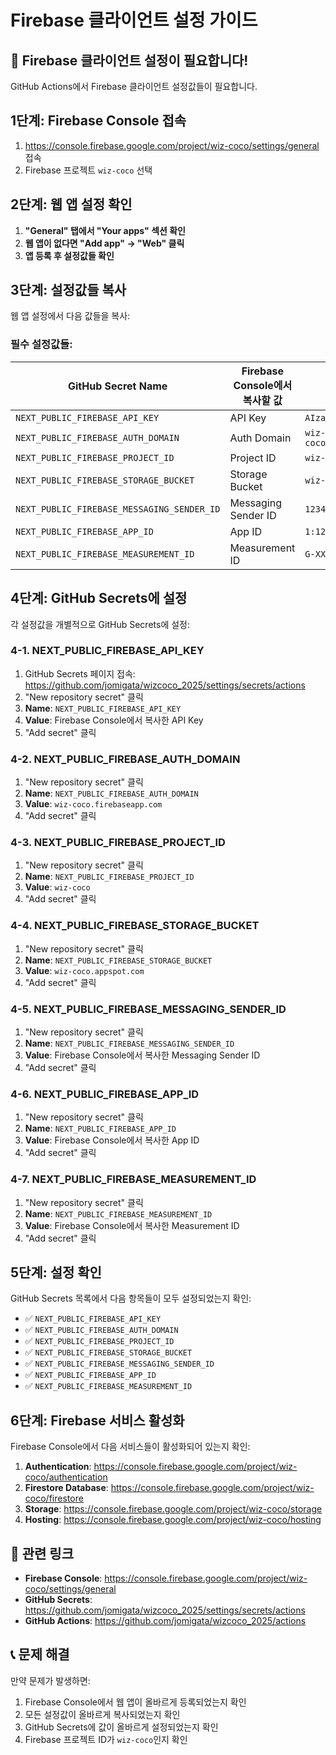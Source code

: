 # Firebase 클라이언트 설정 가이드

## 🚨 **Firebase 클라이언트 설정이 필요합니다!**

GitHub Actions에서 Firebase 클라이언트 설정값들이 필요합니다.

## **1단계: Firebase Console 접속**

1. https://console.firebase.google.com/project/wiz-coco/settings/general 접속
2. Firebase 프로젝트 `wiz-coco` 선택

## **2단계: 웹 앱 설정 확인**

1. **"General" 탭에서 "Your apps" 섹션 확인**
2. **웹 앱이 없다면 "Add app" → "Web" 클릭**
3. **앱 등록 후 설정값들 확인**

## **3단계: 설정값들 복사**

웹 앱 설정에서 다음 값들을 복사:

### **필수 설정값들:**

| GitHub Secret Name | Firebase Console에서 복사할 값 | 예시 |
|-------------------|-------------------------------|------|
| `NEXT_PUBLIC_FIREBASE_API_KEY` | API Key | `AIzaSyC...` |
| `NEXT_PUBLIC_FIREBASE_AUTH_DOMAIN` | Auth Domain | `wiz-coco.firebaseapp.com` |
| `NEXT_PUBLIC_FIREBASE_PROJECT_ID` | Project ID | `wiz-coco` |
| `NEXT_PUBLIC_FIREBASE_STORAGE_BUCKET` | Storage Bucket | `wiz-coco.appspot.com` |
| `NEXT_PUBLIC_FIREBASE_MESSAGING_SENDER_ID` | Messaging Sender ID | `123456789` |
| `NEXT_PUBLIC_FIREBASE_APP_ID` | App ID | `1:123456789:web:abcdef` |
| `NEXT_PUBLIC_FIREBASE_MEASUREMENT_ID` | Measurement ID | `G-XXXXXXXXXX` |

## **4단계: GitHub Secrets에 설정**

각 설정값을 개별적으로 GitHub Secrets에 설정:

### **4-1. NEXT_PUBLIC_FIREBASE_API_KEY**
1. GitHub Secrets 페이지 접속: https://github.com/jomigata/wizcoco_2025/settings/secrets/actions
2. "New repository secret" 클릭
3. **Name**: `NEXT_PUBLIC_FIREBASE_API_KEY`
4. **Value**: Firebase Console에서 복사한 API Key
5. "Add secret" 클릭

### **4-2. NEXT_PUBLIC_FIREBASE_AUTH_DOMAIN**
1. "New repository secret" 클릭
2. **Name**: `NEXT_PUBLIC_FIREBASE_AUTH_DOMAIN`
3. **Value**: `wiz-coco.firebaseapp.com`
4. "Add secret" 클릭

### **4-3. NEXT_PUBLIC_FIREBASE_PROJECT_ID**
1. "New repository secret" 클릭
2. **Name**: `NEXT_PUBLIC_FIREBASE_PROJECT_ID`
3. **Value**: `wiz-coco`
4. "Add secret" 클릭

### **4-4. NEXT_PUBLIC_FIREBASE_STORAGE_BUCKET**
1. "New repository secret" 클릭
2. **Name**: `NEXT_PUBLIC_FIREBASE_STORAGE_BUCKET`
3. **Value**: `wiz-coco.appspot.com`
4. "Add secret" 클릭

### **4-5. NEXT_PUBLIC_FIREBASE_MESSAGING_SENDER_ID**
1. "New repository secret" 클릭
2. **Name**: `NEXT_PUBLIC_FIREBASE_MESSAGING_SENDER_ID`
3. **Value**: Firebase Console에서 복사한 Messaging Sender ID
4. "Add secret" 클릭

### **4-6. NEXT_PUBLIC_FIREBASE_APP_ID**
1. "New repository secret" 클릭
2. **Name**: `NEXT_PUBLIC_FIREBASE_APP_ID`
3. **Value**: Firebase Console에서 복사한 App ID
4. "Add secret" 클릭

### **4-7. NEXT_PUBLIC_FIREBASE_MEASUREMENT_ID**
1. "New repository secret" 클릭
2. **Name**: `NEXT_PUBLIC_FIREBASE_MEASUREMENT_ID`
3. **Value**: Firebase Console에서 복사한 Measurement ID
4. "Add secret" 클릭

## **5단계: 설정 확인**

GitHub Secrets 목록에서 다음 항목들이 모두 설정되었는지 확인:

- ✅ `NEXT_PUBLIC_FIREBASE_API_KEY`
- ✅ `NEXT_PUBLIC_FIREBASE_AUTH_DOMAIN`
- ✅ `NEXT_PUBLIC_FIREBASE_PROJECT_ID`
- ✅ `NEXT_PUBLIC_FIREBASE_STORAGE_BUCKET`
- ✅ `NEXT_PUBLIC_FIREBASE_MESSAGING_SENDER_ID`
- ✅ `NEXT_PUBLIC_FIREBASE_APP_ID`
- ✅ `NEXT_PUBLIC_FIREBASE_MEASUREMENT_ID`

## **6단계: Firebase 서비스 활성화**

Firebase Console에서 다음 서비스들이 활성화되어 있는지 확인:

1. **Authentication**: https://console.firebase.google.com/project/wiz-coco/authentication
2. **Firestore Database**: https://console.firebase.google.com/project/wiz-coco/firestore
3. **Storage**: https://console.firebase.google.com/project/wiz-coco/storage
4. **Hosting**: https://console.firebase.google.com/project/wiz-coco/hosting

## **🔗 관련 링크**

- **Firebase Console**: https://console.firebase.google.com/project/wiz-coco/settings/general
- **GitHub Secrets**: https://github.com/jomigata/wizcoco_2025/settings/secrets/actions
- **GitHub Actions**: https://github.com/jomigata/wizcoco_2025/actions

## **📞 문제 해결**

만약 문제가 발생하면:
1. Firebase Console에서 웹 앱이 올바르게 등록되었는지 확인
2. 모든 설정값이 올바르게 복사되었는지 확인
3. GitHub Secrets에 값이 올바르게 설정되었는지 확인
4. Firebase 프로젝트 ID가 `wiz-coco`인지 확인 